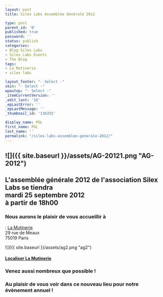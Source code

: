 ```yaml
---
layout: post
title: Silex Labs Assemblée Générale 2012

type: post
parent_id: '0'
published: true
password: ''
status: publish
categories:
- Blog Silex Labs
- Silex Labs Events
- The Blog
tags:
- La Mutinerie
- silex labs

layout_footer: "- Select -"
skin: "- Select -"
wpautop: "- Select -"
_itemCurrentVersion: ''
_edit_last: '16'
_epLastError: ''
_epLastMessage: ''
_thumbnail_id: '136355'

display_name: POL
first_name: POL
last_name: ''
permalink: "/silex-labs-assemblee-generale-2012/"
---
```


![]({{ site.baseurl }}/assets/AG-20121.png "AG-2012")
-----------------------------------------------------

L'assemblée générale 2012 de l'association Silex Labs se tiendra  
mardi 25 septembre 2012  
à partir de 18h00
--------------------------------------------------------------------------------------------------------------

### Nous aurons le plaisir de vous accueillir à
: 
[La Mutinerie](http://www.mutinerie.org/)  
29 rue de Meaux  
75019 Paris

![]({{ site.baseurl }}/assets/ag2.png "ag2")



#### [Localiser La Mutinerie](http://goo.gl/maps/FGaHr "Le plan d'accès de La Mutinerie")

### Venez aussi nombreux que possible !

### Au plaisir de vous voir dans ce nouveau lieu pour notre évènement annuel !

###